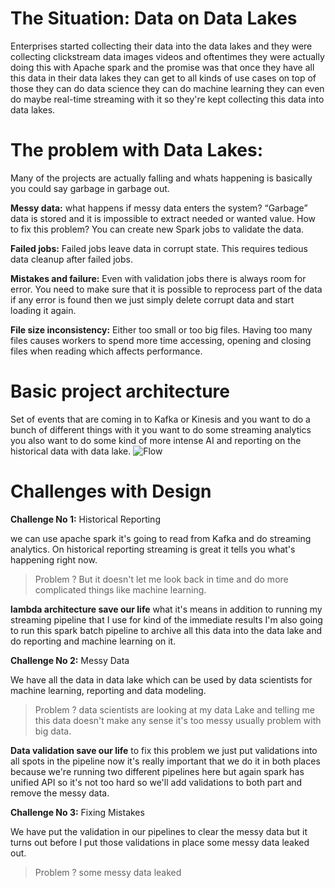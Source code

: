 
# The Situation: Data on Data Lakes

Enterprises started collecting their data into the data lakes and they were collecting clickstream data images videos and oftentimes they were actually doing this with Apache spark and the promise was that once they have all this data in their data lakes they can get to all kinds of use cases on top of those they can do data science they can do machine learning they can even do maybe real-time streaming with it so they're kept collecting this data into data lakes.

# The problem with Data Lakes:

Many of the projects are actually falling and whats happening is basically you could say garbage in garbage out.

**Messy data:** what happens if messy data enters the system? “Garbage” data is stored and it is impossible to extract needed or wanted value. How to fix this problem? You can create new Spark jobs to validate the data.

**Failed jobs:** Failed jobs leave data in corrupt state. This requires tedious data cleanup after failed jobs.

**Mistakes and failure:** Even with validation jobs there is always room for error. You need to make sure that it is possible to reprocess part of the data if any error is found then we just simply delete corrupt data and start loading it again.

**File size inconsistency:** Either too small or too big files. Having too many files causes workers to spend more time accessing, opening and closing files when reading which affects performance.

# Basic project architecture
Set of events that are coming in to Kafka or Kinesis and you want to do a bunch of different things with it you want to do some streaming analytics you also want to do some kind of more intense AI and reporting on the historical data with data lake.
![Flow](https://github.com/gurditsingh/blog/blob/gh-pages/_screenshots/datalake.jpg?raw=true)

# Challenges with Design
**Challenge No 1:** Historical Reporting

we can use apache spark it's going to read from Kafka and do streaming analytics. On historical reporting streaming is great it tells you what's happening right now.
> Problem ?
 But it doesn't let me look back in time and do more complicated things like machine learning. 


**lambda architecture save our life** what it's means in addition to running my streaming pipeline that I use for kind of the immediate results I'm also going to run this spark batch pipeline to archive all this data into the data lake and do reporting and machine learning on it.

**Challenge No 2:** Messy Data

We have all the data in data lake which can be used by data scientists for machine learning, reporting and data modeling.

> Problem ?
> data scientists are looking at my data Lake and telling me this data doesn't make any sense it's too messy usually problem with big data.

**Data validation save our life**  to fix this problem we just put validations into all spots in the pipeline now it's really important that we do it in both places because we're running two different pipelines here but again spark has unified API so it's not too hard so we'll add validations to both part and remove the messy data.

**Challenge No 3:** Fixing Mistakes

We have put the validation in our pipelines to clear the messy data but it turns out before I put those validations in place some messy data leaked out.
> Problem ?
some messy data leaked
<!--stackedit_data:
eyJoaXN0b3J5IjpbMTM1OTkyNTMwNiwxMjcwMjU0NzY0LC0zMT
kwODY3MDAsLTY5OTgyMjA4LC03MzkzOTA4MzEsLTcwNzU3MTgz
MSwtNTkyNDU0Mzc2LDE0Mzg0MzAxMTcsOTQzMDgwMjczXX0=
-->